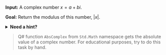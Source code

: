**Input:** A complex number $x = a + bi$.

**Goal:** Return the modulus of this number, $|x|$.

<details>
  <summary><b>Need a hint?</b></summary>

  A video explanation of absolute value and complex numbers can be found [here](https://www.youtube.com/watch?v=FwuPXchH2rA).

</details>

> Q# function `AbsComplex` from `Std.Math` namespace gets the absolute value of a complex number. For educational purposes, try to do this task by hand.
